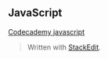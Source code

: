 
## JavaScript
[Codecademy javascript](https://www.codecademy.com/learn/introduction-to-javascript)

> Written with [StackEdit](https://stackedit.io/).
<!--stackedit_data:
eyJoaXN0b3J5IjpbNjExNTEyMDEyXX0=
-->
